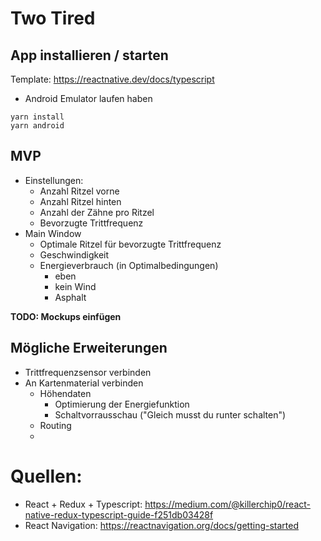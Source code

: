 # Two Tired
## App installieren / starten
Template: https://reactnative.dev/docs/typescript
* Android Emulator laufen haben

```
yarn install
yarn android
``` 

## MVP

* Einstellungen:
    * Anzahl Ritzel vorne
    * Anzahl Ritzel hinten
    * Anzahl der Zähne pro Ritzel
    * Bevorzugte Trittfrequenz
* Main Window
    * Optimale Ritzel für bevorzugte Trittfrequenz
    * Geschwindigkeit
    * Energieverbrauch (in Optimalbedingungen)
        * eben
        * kein Wind
        * Asphalt

**TODO: Mockups einfügen**

## Mögliche Erweiterungen

* Trittfrequenzsensor verbinden
* An Kartenmaterial verbinden
    * Höhendaten
        * Optimierung der Energiefunktion
        * Schaltvorrausschau ("Gleich musst du runter schalten")
    * Routing
    * 

# Quellen:
* React + Redux + Typescript: https://medium.com/@killerchip0/react-native-redux-typescript-guide-f251db03428f
* React Navigation: https://reactnavigation.org/docs/getting-started
